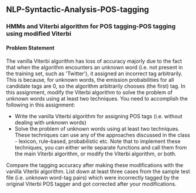 ## NLP-Syntactic-Analysis-POS-tagging

### HMMs and Viterbi algorithm for POS tagging-POS tagging using modified Viterbi

#### Problem Statement
The vanilla Viterbi algorithm has loss of accuracy majorly due to the fact that when the algorithm encounters an unknown word (i.e. not present in the training set, such as 'Twitter'), it assigned an incorrect tag arbitrarily. This is because, for unknown words, the emission probabilities for all candidate tags are 0, so the algorithm arbitrarily chooses (the first) tag.
In this assignment, modify the Viterbi algorithm to solve the problem of unknown words using at least two techniques. 
You need to accomplish the following in this assignment:
- Write the vanilla Viterbi algorithm for assigning POS tags (i.e. without dealing with unknown words) 
- Solve the problem of unknown words using at least two techniques. These techniques can use any of the approaches discussed in the class - lexicon, rule-based, probabilistic etc. Note that to implement these techniques, you can either write separate functions and call them from the main Viterbi algorithm, or modify the Viterbi algorithm, or both.

Compare the tagging accuracy after making these modifications with the vanilla Viterbi algorithm.
List down at least three cases from the sample test file (i.e. unknown word-tag pairs) which were incorrectly tagged by the original Viterbi POS tagger and got corrected after your modifications.
